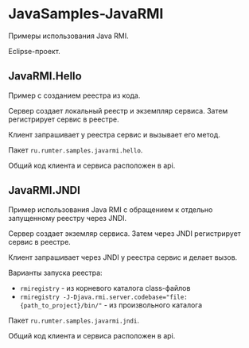 JavaSamples-JavaRMI
===================

Примеры использования Java RMI.

Eclipse-проект.


JavaRMI.Hello
-------------

Пример с созданием реестра из кода.

Сервер создает локальный реестр и экземпляр сервиса. Затем регистрирует сервис в реестре.

Клиент запрашивает у реестра сервис и вызывает его метод.

Пакет `ru.rumter.samples.javarmi.hello`.

Общий код клиента и сервиса расположен в api.


JavaRMI.JNDI
-------------

Пример использования Java RMI с обращением к отдельно запущенному реестру через JNDI.

Сервер создает экземляр сервиса. Затем через JNDI регистрирует сервис в реестре.

Клиент запрашивает через JNDI у реестра сервис и делает вызов.

Варианты запуска реестра:
* `rmiregistry` - из корневого каталога class-файлов
* `rmiregistry -J-Djava.rmi.server.codebase="file:{path_to_project}/bin/"` - из произвольного каталога

Пакет `ru.rumter.samples.javarmi.jndi`.

Общий код клиента и сервиса расположен в api.
